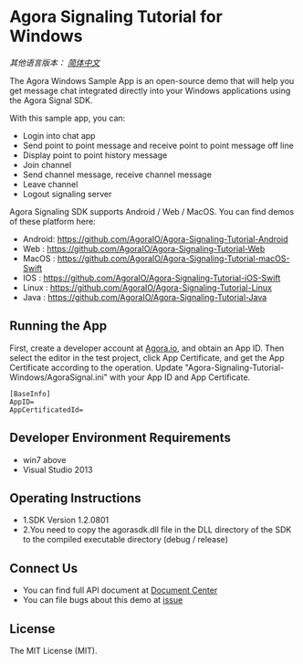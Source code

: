 # Agora Signaling Tutorial for Windows
*其他语言版本： [简体中文](README.md)*

The Agora Windows Sample App is an open-source demo that will help you get message chat integrated directly into your Windows applications using the Agora Signal SDK.

With this sample app, you can:

- Login into chat app
- Send point to point message and receive point to point message off line
- Display point to point history message
- Join channel
- Send channel message, receive channel message
- Leave channel
- Logout signaling server

Agora Signaling SDK supports Android / Web / MacOS. You can find demos of these platform here:

- Android: https://github.com/AgoraIO/Agora-Signaling-Tutorial-Android
- Web    : https://github.com/AgoraIO/Agora-Signaling-Tutorial-Web
- MacOS  : https://github.com/AgoraIO/Agora-Signaling-Tutorial-macOS-Swift
- IOS  : https://github.com/AgoraIO/Agora-Signaling-Tutorial-iOS-Swift
- Linux  : https://github.com/AgoraIO/Agora-Signaling-Tutorial-Linux
- Java   : https://github.com/AgoraIO/Agora-Signaling-Tutorial-Java


## Running the App
First, create a developer account at [Agora.io](https://dashboard.agora.io/signin/), and obtain an App ID.
Then select the editor in the test project, click App Certificate, and get the App Certificate according to the operation.
Update "Agora-Signaling-Tutorial-Windows/AgoraSignal.ini" with your App ID and App Certificate.

```
[BaseInfo]
AppID=
AppCertificatedId=
```

## Developer Environment Requirements
- win7 above
- Visual Studio 2013

## Operating Instructions
- 1.SDK Version 1.2.0801
- 2.You need to copy the agorasdk.dll file in the DLL directory of the SDK to the compiled executable directory (debug / release)

## Connect Us
- You can find full API document at [Document Center](https://docs.agora.io/en/)
- You can file bugs about this demo at [issue](https://github.com/AgoraIO/Agora-Signaling-Tutorial-Windows/issues)

## License
The MIT License (MIT).

